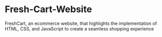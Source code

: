 # Fresh-Cart-Website
FreshCart, an ecommerce website, that highlights the implementation of HTML, CSS, and JavaScript to create a seamless shopping experience
